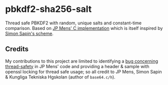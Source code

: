 # pbkdf2-sha256-salt
Thread safe PBKDF2 with random, unique salts and constant-time comparison. 
Based on [JP Mens' C implementation](https://github.com/jpmens/mosquitto-auth-plug/blob/master/pbkdf2-check.c) which is itself inspired by [Simon Sapin's scheme](https://exyr.org/2011/hashing-passwords/).

## Credits
My contributions to this project are limited to identifying a [bug concerning thread-safety](https://github.com/jpmens/mosquitto-auth-plug/issues/134) in JP Mens' code and providing a header & sample with openssl locking for thread safe usage; so all credit to JP Mens, Simon Sapin & Kungliga Tekniska Hgskolan (author of `base64.c/h`).
